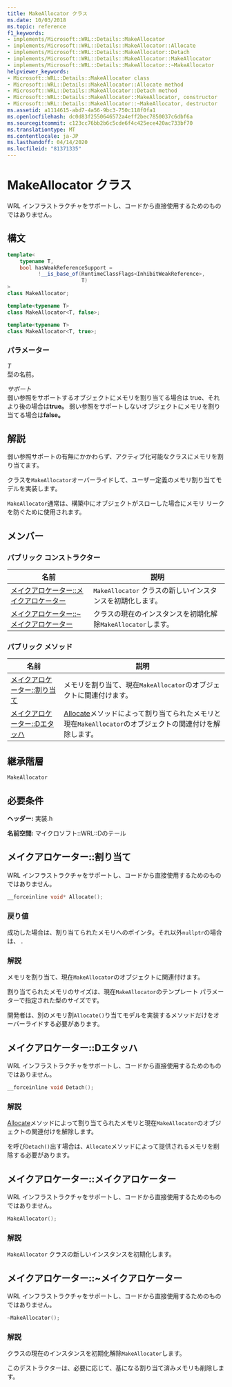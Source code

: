 ```yaml
---
title: MakeAllocator クラス
ms.date: 10/03/2018
ms.topic: reference
f1_keywords:
- implements/Microsoft::WRL::Details::MakeAllocator
- implements/Microsoft::WRL::Details::MakeAllocator::Allocate
- implements/Microsoft::WRL::Details::MakeAllocator::Detach
- implements/Microsoft::WRL::Details::MakeAllocator::MakeAllocator
- implements/Microsoft::WRL::Details::MakeAllocator::~MakeAllocator
helpviewer_keywords:
- Microsoft::WRL::Details::MakeAllocator class
- Microsoft::WRL::Details::MakeAllocator::Allocate method
- Microsoft::WRL::Details::MakeAllocator::Detach method
- Microsoft::WRL::Details::MakeAllocator::MakeAllocator, constructor
- Microsoft::WRL::Details::MakeAllocator::~MakeAllocator, destructor
ms.assetid: a1114615-abd7-4a56-9bc3-750c118f0fa1
ms.openlocfilehash: dc0d83f2550646572a4eff2bec7850037c6dbf6a
ms.sourcegitcommit: c123cc76bb2b6c5cde6f4c425ece420ac733bf70
ms.translationtype: MT
ms.contentlocale: ja-JP
ms.lasthandoff: 04/14/2020
ms.locfileid: "81371335"
---
```

# <a name="makeallocator-class"></a>MakeAllocator クラス

WRL インフラストラクチャをサポートし、コードから直接使用するためのものではありません。

## <a name="syntax"></a>構文

```cpp
template<
    typename T,
    bool hasWeakReferenceSupport =
          !__is_base_of(RuntimeClassFlags<InhibitWeakReference>,
                        T)
>
class MakeAllocator;

template<typename T>
class MakeAllocator<T, false>;

template<typename T>
class MakeAllocator<T, true>;
```

### <a name="parameters"></a>パラメーター

*T*<br/>
型の名前。

*サポート*<br/>
弱い参照をサポートするオブジェクトにメモリを割り当てる場合は true、それより後の場合は**true。** 弱い参照をサポートしないオブジェクトにメモリを割り当てる場合は**false。**

## <a name="remarks"></a>解説

弱い参照サポートの有無にかかわらず、アクティブ化可能なクラスにメモリを割り当てます。

クラスを`MakeAllocator`オーバーライドして、ユーザー定義のメモリ割り当てモデルを実装します。

`MakeAllocator`通常は、構築中にオブジェクトがスローした場合にメモリ リークを防ぐために使用されます。

## <a name="members"></a>メンバー

### <a name="public-constructors"></a>パブリック コンストラクター

名前                                                  | 説明
----------------------------------------------------- | ----------------------------------------------------------------
[メイクアロケーター::メイクアロケーター](#makeallocator)        | `MakeAllocator` クラスの新しいインスタンスを初期化します。
[メイクアロケーター::~メイクアロケーター](#tilde-makeallocator) | クラスの現在のインスタンスを初期化解除`MakeAllocator`します。

### <a name="public-methods"></a>パブリック メソッド

名前                                 | 説明
------------------------------------ | -----------------------------------------------------------------------------------------------------------
[メイクアロケーター::割り当て](#allocate) | メモリを割り当て、現在`MakeAllocator`のオブジェクトに関連付けます。
[メイクアロケーター::Dエタッハ](#detach)     | [Allocate](#allocate)メソッドによって割り当てられたメモリと現在`MakeAllocator`のオブジェクトの関連付けを解除します。

## <a name="inheritance-hierarchy"></a>継承階層

`MakeAllocator`

## <a name="requirements"></a>必要条件

**ヘッダー:** 実装.h

**名前空間:** マイクロソフト::WRL::Dのテール

## <a name="makeallocatorallocate"></a><a name="allocate"></a>メイクアロケーター::割り当て

WRL インフラストラクチャをサポートし、コードから直接使用するためのものではありません。

```cpp
__forceinline void* Allocate();
```

### <a name="return-value"></a>戻り値

成功した場合は、割り当てられたメモリへのポインタ。それ以外`nullptr`の場合は、 .

### <a name="remarks"></a>解説

メモリを割り当て、現在`MakeAllocator`のオブジェクトに関連付けます。

割り当てられたメモリのサイズは、現在`MakeAllocator`のテンプレート パラメーターで指定された型のサイズです。

開発者は、別のメモリ割`Allocate()`り当てモデルを実装するメソッドだけをオーバーライドする必要があります。

## <a name="makeallocatordetach"></a><a name="detach"></a>メイクアロケーター::Dエタッハ

WRL インフラストラクチャをサポートし、コードから直接使用するためのものではありません。

```cpp
__forceinline void Detach();
```

### <a name="remarks"></a>解説

[Allocate](#allocate)メソッドによって割り当てられたメモリと現在`MakeAllocator`のオブジェクトの関連付けを解除します。

を呼び`Detach()`出す場合は、`Allocate`メソッドによって提供されるメモリを削除する必要があります。

## <a name="makeallocatormakeallocator"></a><a name="makeallocator"></a>メイクアロケーター::メイクアロケーター

WRL インフラストラクチャをサポートし、コードから直接使用するためのものではありません。

```cpp
MakeAllocator();
```

### <a name="remarks"></a>解説

`MakeAllocator` クラスの新しいインスタンスを初期化します。

## <a name="makeallocatormakeallocator"></a><a name="tilde-makeallocator"></a>メイクアロケーター::~メイクアロケーター

WRL インフラストラクチャをサポートし、コードから直接使用するためのものではありません。

```cpp
~MakeAllocator();
```

### <a name="remarks"></a>解説

クラスの現在のインスタンスを初期化解除`MakeAllocator`します。

このデストラクターは、必要に応じて、基になる割り当て済みメモリも削除します。

